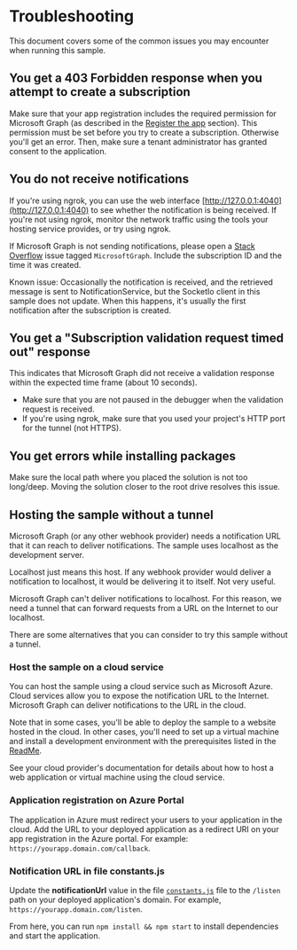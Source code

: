 # Troubleshooting

This document covers some of the common issues you may encounter when running this sample.

## You get a 403 Forbidden response when you attempt to create a subscription

Make sure that your app registration includes the required permission for Microsoft Graph (as described in the [Register the app](README.md#register-the-app) section). This permission must be set before you try to create a subscription. Otherwise you'll get an error. Then, make sure a tenant administrator has granted consent to the application.

## You do not receive notifications

If you're using ngrok, you can use the web interface [http://127.0.0.1:4040](http://127.0.0.1:4040) to see whether the notification is being received. If you're not using ngrok, monitor the network traffic using the tools your hosting service provides, or try using ngrok.

If Microsoft Graph is not sending notifications, please open a [Stack Overflow](https://stackoverflow.com/questions/tagged/MicrosoftGraph) issue tagged `MicrosoftGraph`. Include the subscription ID and the time it was created.

Known issue: Occasionally the notification is received, and the retrieved message is sent to NotificationService, but the SocketIo client in this sample does not update. When this happens, it's usually the first notification after the subscription is created.

## You get a "Subscription validation request timed out" response

This indicates that Microsoft Graph did not receive a validation response within the expected time frame (about 10 seconds).

- Make sure that you are not paused in the debugger when the validation request is received.
- If you're using ngrok, make sure that you used your project's HTTP port for the tunnel (not HTTPS).

## You get errors while installing packages

Make sure the local path where you placed the solution is not too long/deep. Moving the solution closer to the root drive resolves this issue.

## Hosting the sample without a tunnel

Microsoft Graph (or any other webhook provider) needs a notification URL that it can reach to deliver notifications. The sample uses localhost as the development server.

Localhost just means this host. If any webhook provider would deliver a notification to localhost, it would be delivering it to itself. Not very useful.

Microsoft Graph can't deliver notifications to localhost. For this reason, we need a tunnel that can forward requests from a URL on the Internet to our localhost.

There are some alternatives that you can consider to try this sample without a tunnel.

### Host the sample on a cloud service

You can host the sample using a cloud service such as Microsoft Azure. Cloud services allow you to expose the notification URL to the Internet. Microsoft Graph can deliver notifications to the URL in the cloud.

Note that in some cases, you'll be able to deploy the sample to a website hosted in the cloud. In other cases, you'll need to set up a virtual machine and install a development environment with the prerequisites listed in the [ReadMe](./README.md#prerequisites).

See your cloud provider's documentation for details about how to host a web application or virtual machine using the cloud service.

### Application registration on Azure Portal

The application in Azure must redirect your users to your application in the cloud. Add the URL to your deployed application as a redirect URI on your app registration in the Azure portal. For example: `https://yourapp.domain.com/callback`.

### Notification URL in file constants.js

Update the **notificationUrl** value in the file [`constants.js`](/constants.js) file to the `/listen` path on your deployed application's domain. For example, `https://yourapp.domain.com/listen`.

From here, you can run `npm install && npm start` to install dependencies and start the application.
